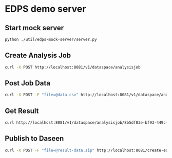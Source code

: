 # EDPS demo server

## Start mock server

```bash
python ./util/edps-mock-server/server.py
```

## Create Analysis Job
```bash
curl -X POST http://localhost:8081/v1/dataspace/analysisjob
```

## Post Job Data
```bash
curl -X POST -F "file=@data.csv" http://localhost:8081/v1/dataspace/analysisjob/40c70511-9427-43d1-811b-97231145cce1/data/data.csv
```

## Get Result
```bash
curl http://localhost:8081/v1/dataspace/analysisjob/8b5df83e-bf93-449c-af50-ae5766d57944/result -o result.zip
```


## Publish to Daseen
```bash
curl -X POST -F "file=@result-data.zip" http://localhost:8081/create-edp
```
